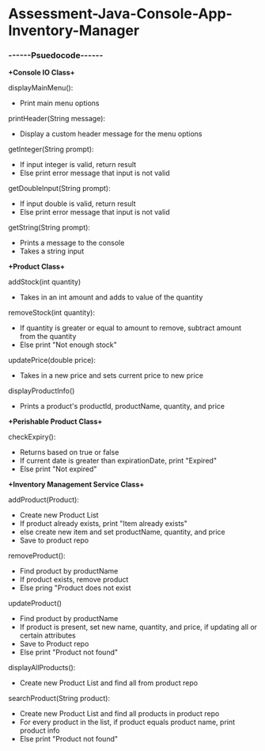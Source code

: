 # Assessment-Java-Console-App-Inventory-Manager 

<h3>------Psuedocode------</h3>

<b>+Console IO Class+</b>

displayMainMenu():
- Print main menu options

printHeader(String message):
- Display a custom header message for the menu options

getInteger(String prompt):
- If input integer is valid, return result
- Else print error message that input is not valid

getDoubleInput(String prompt):
- If input double is valid, return result
- Else print error message that input is not valid

getString(String prompt):
- Prints a message to the console
- Takes a string input

<b>+Product Class+</b>

addStock(int quantity)
- Takes in an int amount and adds to value of the quantity

removeStock(int quantity): 
- If quantity is greater or equal to amount to remove, subtract amount from the quantity
- Else print "Not enough stock"

updatePrice(double price):
- Takes in a new price and sets current price to new price

displayProductInfo()
- Prints a product's productId, productName, quantity, and price

<b>+Perishable Product Class+</b>

checkExpiry():
- Returns based on true or false 
- If current date is greater than expirationDate, print "Expired"
- Else print "Not expired"

<b>+Inventory Management Service Class+</b>

addProduct(Product):
- Create new Product List
- If product already exists, print "Item already exists"
- else create new item and set productName, quantity, and price
- Save to product repo

removeProduct():
- Find product by productName
- If product exists, remove product
- Else pring "Product does not exist

updateProduct()
- Find product by productName
- If product is present, set new name, quantity, and price, if updating all or certain attributes
- Save to Product repo
- Else print "Product not found"

displayAllProducts():
- Create new Product List and find all from product repo

searchProduct(String product):
- Create new Product List and find all products in product repo
- For every product in the list, if product equals product name, print product info
- Else print "Product not found"
